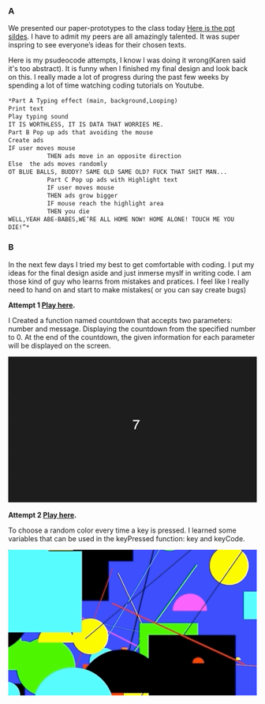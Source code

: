 ### A

We presented our paper-prototypes to the class today [Here is the ppt sildes](https://docs.google.com/presentation/d/1dX_ZDAdoo_U-JSXTtUxhwClVBWJZjEu7X48fx6t4-Zc/edit#slide=id.p). I have to admit my peers are all amazingly talented. It was super inspring to see everyone’s ideas for their chosen texts.

Here is my psudeocode attempts, I know l was doing it wrong(Karen said it's too abstract). It is funny when l finished my final design and look back on this. I really made a lot of progress during the past few weeks by spending a lot of time watching coding tutorials on Youtube.

```
*Part A Typing effect (main, background,Looping)
Print text 
Play typing sound
IT IS WORTHLESS, IT IS DATA THAT WORRIES ME.
Part B Pop up ads that avoiding the mouse
Create ads
IF user moves mouse
           THEN ads move in an opposite direction 
Else  the ads moves randomly 
OT BLUE BALLS, BUDDY? SAME OLD SAME OLD? FUCK THAT SHIT MAN...
           Part C Pop up ads with Highlight text  
           IF user moves mouse
           THEN ads grow bigger
           IF mouse reach the highlight area
           THEN you die
WELL,YEAH ABE-BABES,WE’RE ALL HOME NOW! HOME ALONE! TOUCH ME YOU DIE!”*
```

### B

In the next few days I tried my best to get comfortable with coding. I put my ideas for the final design aside and just inmerse myslf in writing code. I am those kind of guy who learns from mistakes and pratices. I feel like l really need to hand on and start to make mistakes( or you can say create bugs)

**Attempt 1 [Play here](https://raymondvonz.github.io/CodeWords/W8/count_down/).**

I Created a function named countdown that accepts two parameters: number and message. Displaying the countdown from the specified number to 0. At the end of the countdown, the given information for each parameter will be displayed on the screen.

![](https://github.com/Raymondvonz/CodeWords/blob/master/W8/countdown.gif)

**Attempt 2 [Play here](https://raymondvonz.github.io/CodeWords/W8/count_down/).**

To choose a random color every time a key is pressed. I learned some variables that can be used in the keyPressed function: key and keyCode. 

![](https://github.com/Raymondvonz/CodeWords/blob/master/W8/Press%20random.gif)


